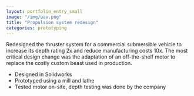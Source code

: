 ```yaml
---
layout: portfolio_entry_small
image: "/img/uav.png"
title: "Propulsion system redesign"
categories: prototyping
---
```


Redesigned the thruster system for a commercial submersible vehicle to increase
its depth rating 2x and reduce manufacturing costs 10x. The most critical
design change was the adaptation of an off-the-shelf motor to replace the
costly custom beast used in production.

- Designed in Solidworks
- Prototyped using a mill and lathe
- Tested motor on-site, depth testing was done by the company

